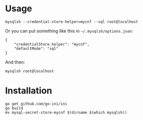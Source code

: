 Usage
=====

    mysqlsh --credential-store-helper=mycnf --sql root@localhost

Or you can put something like this in `~/.mysqlsh/options.json`:

    {
        "credentialStore.helper": "mycnf",
        "defaultMode": "sql"
    }

And then:

    mysqlsh root@localhost

Installation
============

    go get github.com/go-ini/ini
    go build
    mv mysql-secret-store-mycnf $(dirname $(which mysqlsh))

